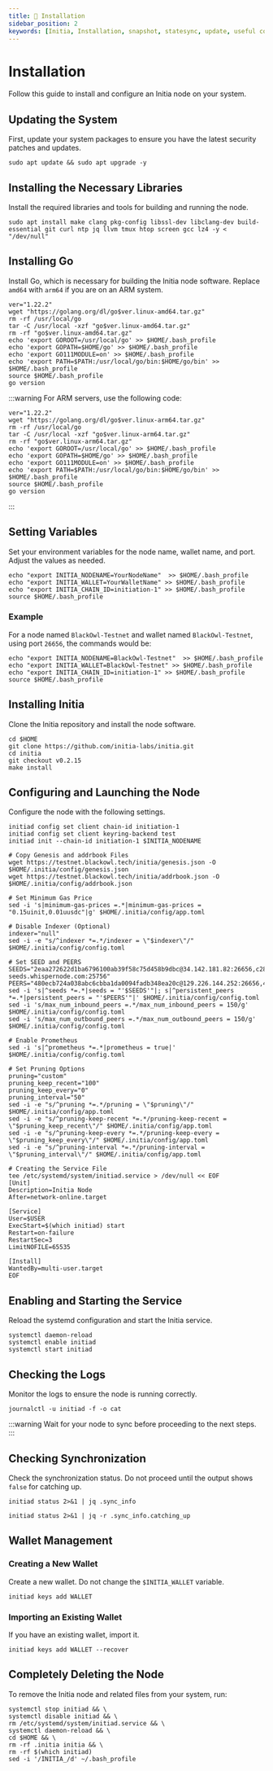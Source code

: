 ```yaml
---
title: 💾 Installation
sidebar_position: 2
keywords: [Initia, Installation, snapshot, statesync, update, useful commands]
---
```


# Installation

Follow this guide to install and configure an Initia node on your system.

## Updating the System
First, update your system packages to ensure you have the latest security patches and updates.
```shell
sudo apt update && sudo apt upgrade -y
```

## Installing the Necessary Libraries
Install the required libraries and tools for building and running the node.
```shell
sudo apt install make clang pkg-config libssl-dev libclang-dev build-essential git curl ntp jq llvm tmux htop screen gcc lz4 -y < "/dev/null"
```

## Installing Go
Install Go, which is necessary for building the Initia node software. Replace `amd64` with `arm64` if you are on an ARM system.
```shell
ver="1.22.2"
wget "https://golang.org/dl/go$ver.linux-amd64.tar.gz"
rm -rf /usr/local/go
tar -C /usr/local -xzf "go$ver.linux-amd64.tar.gz"
rm -rf "go$ver.linux-amd64.tar.gz"
echo 'export GOROOT=/usr/local/go' >> $HOME/.bash_profile
echo 'export GOPATH=$HOME/go' >> $HOME/.bash_profile
echo 'export GO111MODULE=on' >> $HOME/.bash_profile
echo 'export PATH=$PATH:/usr/local/go/bin:$HOME/go/bin' >> $HOME/.bash_profile
source $HOME/.bash_profile
go version
```

:::warning
For ARM servers, use the following code:
```shell
ver="1.22.2"
wget "https://golang.org/dl/go$ver.linux-arm64.tar.gz"
rm -rf /usr/local/go
tar -C /usr/local -xzf "go$ver.linux-arm64.tar.gz"
rm -rf "go$ver.linux-arm64.tar.gz"
echo 'export GOROOT=/usr/local/go' >> $HOME/.bash_profile
echo 'export GOPATH=$HOME/go' >> $HOME/.bash_profile
echo 'export GO111MODULE=on' >> $HOME/.bash_profile
echo 'export PATH=$PATH:/usr/local/go/bin:$HOME/go/bin' >> $HOME/.bash_profile
source $HOME/.bash_profile
go version
```
:::

## Setting Variables
Set your environment variables for the node name, wallet name, and port. Adjust the values as needed.
```shell
echo "export INITIA_NODENAME=YourNodeName"  >> $HOME/.bash_profile
echo "export INITIA_WALLET=YourWalletName" >> $HOME/.bash_profile
echo "export INITIA_CHAIN_ID=initiation-1" >> $HOME/.bash_profile
source $HOME/.bash_profile
```

### Example
For a node named `BlackOwl-Testnet` and wallet named `BlackOwl-Testnet`, using port `26656`, the commands would be:
```shell
echo "export INITIA_NODENAME=BlackOwl-Testnet"  >> $HOME/.bash_profile
echo "export INITIA_WALLET=BlackOwl-Testnet" >> $HOME/.bash_profile
echo "export INITIA_CHAIN_ID=initiation-1" >> $HOME/.bash_profile
source $HOME/.bash_profile
```

## Installing Initia
Clone the Initia repository and install the node software.
```shell
cd $HOME
git clone https://github.com/initia-labs/initia.git
cd initia
git checkout v0.2.15
make install
```

## Configuring and Launching the Node
Configure the node with the following settings.
```shell
initiad config set client chain-id initiation-1
initiad config set client keyring-backend test
initiad init --chain-id initiation-1 $INITIA_NODENAME

# Copy Genesis and addrbook Files
wget https://testnet.blackowl.tech/initia/genesis.json -O $HOME/.initia/config/genesis.json
wget https://testnet.blackowl.tech/initia/addrbook.json -O $HOME/.initia/config/addrbook.json

# Set Minimum Gas Price
sed -i 's|minimum-gas-prices =.*|minimum-gas-prices = "0.15uinit,0.01uusdc"|g' $HOME/.initia/config/app.toml

# Disable Indexer (Optional)
indexer="null"
sed -i -e "s/^indexer *=.*/indexer = \"$indexer\"/" $HOME/.initia/config/config.toml

# Set SEED and PEERS
SEEDS="2eaa272622d1ba6796100ab39f58c75d458b9dbc@34.142.181.82:26656,c28827cb96c14c905b127b92065a3fb4cd77d7f6@testnet-seeds.whispernode.com:25756"
PEERS="480ecb724a038abc6cbba1da0094fadb348ea20c@129.226.144.252:26656,46e75102878a26aac6c8ea70269605030cd689ec@51.195.62.112:56116,454be72f212062922913df7d406531794abc6828@43.157.28.44:26656,292cb203a4eb763ff3c6831584168602ad0f88eb@89.117.62.43:26656,3ffc950d7cb2004c39ea5723dd90ed005bc300c1@43.131.45.201:26656,be785c01a6069e4318773125fbf1022ddceecea3@65.109.52.162:26699,c6edf09a70cb97593a2780d319878fae942a7817@43.131.57.124:26656,7cb4a173f4df8720149cebb31853a853d4613d4c@43.130.234.14:26656,5a96e49cf4d3642b9b65ef916ac5f5e4cab32b1f@167.99.62.81:26656,70e4ebf09abac1fba668bd4009e84bcba1be8a81@43.134.241.186:26656,de778930fdbb2ad3608e3345a8f033e1110833f2@185.185.83.51:26656,777d04dde7692bd6ed0166bfbc8f47c44be4dd15@80.92.206.17:33756,72573b8b5af3b1b4006e5e8d136bf8d38edc4fc5@43.153.133.80:26656,82620f605fa8777c16a7b78d7be15ea43ecefefd@161.35.74.142:26656,8db320e665dbe123af20c4a5c667a17dc146f4d0@51.75.144.149:24556,365649da2ac0cbaf2772a9160fca3ac764ff880b@52.172.218.19:53456,bed55ace8bd4dfc3de2e50e4f96636cc24ce1728@38.242.148.54:26656,3ed532fa688a49823655e87169a47f12922dc843@43.130.228.15:26656,3b944bcae9db0b88d8419adde8e26188a6a5ef5d@65.109.59.22:25756,cf7ecafede4a07d9e2f4b62ae9065365b6ebe7bd@178.128.103.210:26656"
sed -i 's|^seeds *=.*|seeds = "'$SEEDS'"|; s|^persistent_peers *=.*|persistent_peers = "'$PEERS'"|' $HOME/.initia/config/config.toml
sed -i 's/max_num_inbound_peers =.*/max_num_inbound_peers = 150/g' $HOME/.initia/config/config.toml
sed -i 's/max_num_outbound_peers =.*/max_num_outbound_peers = 150/g' $HOME/.initia/config/config.toml

# Enable Prometheus
sed -i 's|^prometheus *=.*|prometheus = true|' $HOME/.initia/config/config.toml

# Set Pruning Options
pruning="custom"
pruning_keep_recent="100"
pruning_keep_every="0"
pruning_interval="50"
sed -i -e "s/^pruning *=.*/pruning = \"$pruning\"/" $HOME/.initia/config/app.toml
sed -i -e "s/^pruning-keep-recent *=.*/pruning-keep-recent = \"$pruning_keep_recent\"/" $HOME/.initia/config/app.toml
sed -i -e "s/^pruning-keep-every *=.*/pruning-keep-every = \"$pruning_keep_every\"/" $HOME/.initia/config/app.toml
sed -i -e "s/^pruning-interval *=.*/pruning-interval = \"$pruning_interval\"/" $HOME/.initia/config/app.toml

# Creating the Service File
tee /etc/systemd/system/initiad.service > /dev/null << EOF
[Unit]
Description=Initia Node
After=network-online.target

[Service]
User=$USER
ExecStart=$(which initiad) start
Restart=on-failure
RestartSec=3
LimitNOFILE=65535

[Install]
WantedBy=multi-user.target
EOF
```

## Enabling and Starting the Service
Reload the systemd configuration and start the Initia service.
```shell
systemctl daemon-reload
systemctl enable initiad
systemctl start initiad
```

## Checking the Logs
Monitor the logs to ensure the node is running correctly.
```shell
journalctl -u initiad -f -o cat
```  

:::warning
Wait for your node to sync before proceeding to the next steps.
:::

## Checking Synchronization
Check the synchronization status. Do not proceed until the output shows `false` for catching up.
```shell
initiad status 2>&1 | jq .sync_info
```

```shell
initiad status 2>&1 | jq -r .sync_info.catching_up
```

## Wallet Management

### Creating a New Wallet
Create a new wallet. Do not change the `$INITIA_WALLET` variable.
```shell 
initiad keys add WALLET
```  

### Importing an Existing Wallet
If you have an existing wallet, import it.
```shell
initiad keys add WALLET --recover
```

## Completely Deleting the Node
To remove the Initia node and related files from your system, run:
```shell 
systemctl stop initiad && \
systemctl disable initiad && \
rm /etc/systemd/system/initiad.service && \
systemctl daemon-reload && \
cd $HOME && \
rm -rf .initia initia && \
rm -rf $(which initiad)
sed -i '/INITIA_/d' ~/.bash_profile
```
